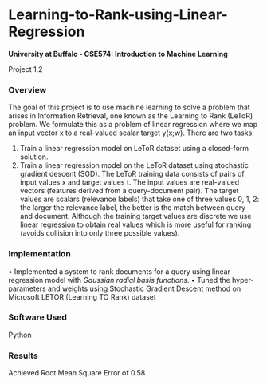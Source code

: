 # Learning-to-Rank-using-Linear-Regression
**University at Buffalo - CSE574: Introduction to Machine Learning**
<p>Project 1.2</p>

### Overview
The goal of this project is to use machine learning to solve a problem that arises in Information Retrieval,
one known as the Learning to Rank (LeToR) problem. We formulate this as a problem of linear regression
where we map an input vector x to a real-valued scalar target y(x;w).
There are two tasks:
1. Train a linear regression model on LeToR dataset using a closed-form solution.
2. Train a linear regression model on the LeToR dataset using stochastic gradient descent (SGD).
The LeToR training data consists of pairs of input values x and target values t. The input values are
real-valued vectors (features derived from a query-document pair). The target values are scalars (relevance
labels) that take one of three values 0, 1, 2: the larger the relevance label, the better is the match between
query and document. Although the training target values are discrete we use linear regression to obtain real
values which is more useful for ranking (avoids collision into only three possible values).

### Implementation
• Implemented a system to rank documents for a query using linear regression model with *Gaussian radial basis functions*.
• Tuned the hyper-parameters and weights using Stochastic Gradient Descent method on Microsoft LETOR (Learning TO Rank) dataset

### Software Used
Python

### Results
Achieved Root Mean Square Error of 0.58
